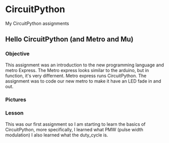 # CircuitPython
My CircuitPython assignments
## Hello CircuitPython (and Metro and Mu)
### Objective
This assignment was an introduction to the new programming language and metro Express. The Metro express looks similar to the arduino, but in function, it's very differnent. Metro express runs CircuitPython. The assignment was to code our new metro to make it have an LED fade in and out.
### Pictures
### Lesson
This was our first assignment so I am starting to learn the basics of CircuitPython, more specifically, I learned what PMW (pulse width modulation) I also learned what the duty_cycle is.

